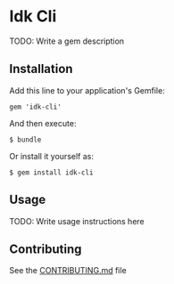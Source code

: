 # Idk Cli

TODO: Write a gem description

## Installation

Add this line to your application's Gemfile:

    gem 'idk-cli'

And then execute:

    $ bundle

Or install it yourself as:

    $ gem install idk-cli

## Usage

TODO: Write usage instructions here

## Contributing

See the [CONTRIBUTING.md](CONTRIBUTING.md) file
